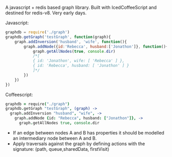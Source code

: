 A javascript + redis based graph library.
Built with IcedCoffeeScript and destined for redis-v8. 
Very early days.

Javascript:

```javascript
graphdb = require('./graph')
graphdb.getGraph('testGraph', function(graph){
	graph.addInversion('husband', 'wife', function(){
    	graph.addNode({id:'Rebecca', husband:['Jonathon']}, function(){
        	graph.getAllNodes(true, console.dir)
            /*[ 
            { id: 'Jonathon', wife: [ 'Rebecca' ] }, 
            { id: 'Rebecca', husband: [ 'Jonathon' ] } 
            ]*/
        })
    })
})
```

Coffeescript:

```coffeescript
graphdb = require("./graph")
graphdb.getGraph "testGraph", (graph) ->
  graph.addInversion "husband", "wife", ->
    graph.addNode {id: "Rebecca", husband: ["Jonathon"]}, ->
      graph.getAllNodes true, console.dir
```

 - If an edge between nodes A and B has properties it should be modelled an intermediary node between A and B. 
 - Apply traversals against the graph by defining actions with the signature: (path, queue,sharedData, firstVisit)
